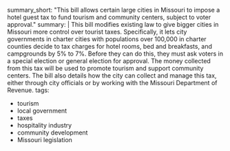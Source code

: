 summary_short: "This bill allows certain large cities in Missouri to impose a hotel guest tax to fund tourism and community centers, subject to voter approval."
summary: |
  This bill modifies existing law to give bigger cities in Missouri more control over tourist taxes. Specifically, it lets city governments in charter cities with populations over 100,000 in charter counties decide to tax charges for hotel rooms, bed and breakfasts, and campgrounds by 5% to 7%. Before they can do this, they must ask voters in a special election or general election for approval. The money collected from this tax will be used to promote tourism and support community centers. The bill also details how the city can collect and manage this tax, either through city officials or by working with the Missouri Department of Revenue.
tags:
  - tourism
  - local government
  - taxes
  - hospitality industry
  - community development
  - Missouri legislation
